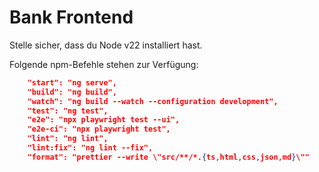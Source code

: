 # Bank Frontend

Stelle sicher, dass du Node v22 installiert hast.

Folgende npm-Befehle stehen zur Verfügung:

```json
    "start": "ng serve",
    "build": "ng build",
    "watch": "ng build --watch --configuration development",
    "test": "ng test",
    "e2e": "npx playwright test --ui",
    "e2e-ci": "npx playwright test",
    "lint": "ng lint",
    "lint:fix": "ng lint --fix",
    "format": "prettier --write \"src/**/*.{ts,html,css,json,md}\""
```